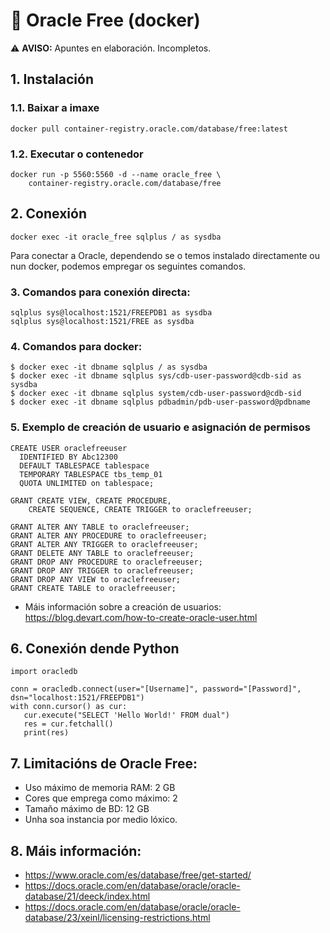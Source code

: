 # 🧾 Oracle Free (docker)

⚠️ **AVISO:** Apuntes en elaboración. Incompletos.

## 1. Instalación

### 1.1. Baixar a imaxe

~~~~
docker pull container-registry.oracle.com/database/free:latest
~~~~

### 1.2. Executar o contenedor

~~~~
docker run -p 5560:5560 -d --name oracle_free \
    container-registry.oracle.com/database/free
~~~~

## 2. Conexión

~~~~
docker exec -it oracle_free sqlplus / as sysdba
~~~~

Para conectar a Oracle, dependendo se o temos instalado directamente ou nun docker, podemos empregar os seguintes comandos.

### 3. Comandos para conexión directa:

~~~~
sqlplus sys@localhost:1521/FREEPDB1 as sysdba
sqlplus sys@localhost:1521/FREE as sysdba
~~~~

### 4. Comandos para docker:

~~~~
$ docker exec -it dbname sqlplus / as sysdba
$ docker exec -it dbname sqlplus sys/cdb-user-password@cdb-sid as sysdba
$ docker exec -it dbname sqlplus system/cdb-user-password@cdb-sid
$ docker exec -it dbname sqlplus pdbadmin/pdb-user-password@pdbname
~~~~

### 5. Exemplo de creación de usuario e asignación de permisos

~~~~
CREATE USER oraclefreeuser
  IDENTIFIED BY Abc12300 
  DEFAULT TABLESPACE tablespace
  TEMPORARY TABLESPACE tbs_temp_01
  QUOTA UNLIMITED on tablespace;
~~~~

~~~~
GRANT CREATE VIEW, CREATE PROCEDURE,
    CREATE SEQUENCE, CREATE TRIGGER to oraclefreeuser;

GRANT ALTER ANY TABLE to oraclefreeuser;
GRANT ALTER ANY PROCEDURE to oraclefreeuser;
GRANT ALTER ANY TRIGGER to oraclefreeuser;
GRANT DELETE ANY TABLE to oraclefreeuser;
GRANT DROP ANY PROCEDURE to oraclefreeuser;
GRANT DROP ANY TRIGGER to oraclefreeuser;
GRANT DROP ANY VIEW to oraclefreeuser;
GRANT CREATE TABLE to oraclefreeuser;
~~~~

- Máis información sobre a creación de usuarios: <https://blog.devart.com/how-to-create-oracle-user.html>

## 6. Conexión dende Python

~~~~
import oracledb

conn = oracledb.connect(user="[Username]", password="[Password]", dsn="localhost:1521/FREEPDB1")
with conn.cursor() as cur:
   cur.execute("SELECT 'Hello World!' FROM dual")
   res = cur.fetchall()
   print(res)
~~~~


## 7. Limitacións de Oracle Free:

- Uso máximo de memoria RAM: 2 GB
- Cores que emprega como máximo: 2
- Tamaño máximo de BD: 12 GB
- Unha soa instancia por medio lóxico.
   

## 8. Máis información:

- <https://www.oracle.com/es/database/free/get-started/>
- <https://docs.oracle.com/en/database/oracle/oracle-database/21/deeck/index.html>
- <https://docs.oracle.com/en/database/oracle/oracle-database/23/xeinl/licensing-restrictions.html>
